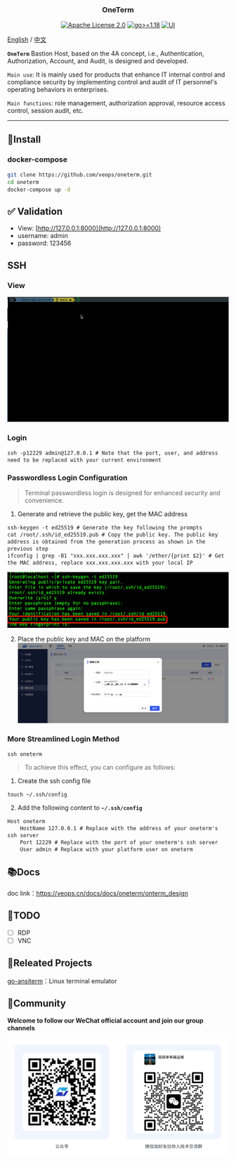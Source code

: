 <h3 align="center">OneTerm</h3>
<p align="center">
  <a href="https://github.com/veops/oneterm/blob/main/LICENSE"><img src="https://img.shields.io/github/license/veops/oneterm" alt="Apache License 2.0"></a>
  <a href=""><img src="https://img.shields.io/badge/Go-%3E%3D%201.18-%23007d9c" alt="go>=1.18"></a>
  <a href="https:https://github.com/sendya/ant-design-pro-vue"><img src="https://img.shields.io/badge/UI-Ant%20Design%20Pro%20Vue-brightgreen" alt="UI"></a>
</p>

[English](README.md) / [中文](README_cn.md)

**`OneTerm`** Bastion Host, based on the 4A concept, i.e., Authentication, Authorization, Account, and Audit, is designed and developed.

`Main use`: It is mainly used for products that enhance IT internal control and compliance security by implementing control and audit of IT personnel's operating behaviors in enterprises.

`Main functions`: role management, authorization approval, resource access control, session audit, etc.

---

## 🚀Install

### docker-compose

```bash
git clone https://github.com/veops/oneterm.git
cd oneterm
docker-compose up -d
```

## ✅ Validation

- View: [http://127.0.0.1:8000](http://127.0.0.1:8000)
- username: admin
- password: 123456


## SSH
### View
![Example GIF](./docs/images/ssh-client.gif)
### Login
```shell
ssh -p12229 admin@127.0.0.1 # Note that the port, user, and address need to be replaced with your current environment
```
### Passwordless Login Configuration
> Terminal passwordless login is designed for enhanced security and convenience.
1. Generate and retrieve the public key, get the MAC address
```shell
ssh-keygen -t ed25519 # Generate the key following the prompts
cat /root/.ssh/id_ed25519.pub # Copy the public key. The public key address is obtained from the generation process as shown in the previous step
ifconfig | grep -B1 "xxx.xxx.xxx.xxx" | awk '/ether/{print $2}' # Get the MAC address, replace xxx.xxx.xxx.xxx with your local IP
```
![img.png](docs/images/img.png)

2. Place the public key and MAC on the platform
   ![img_1.png](docs/images/img_1.png)

### More Streamlined Login Method
```shell
ssh oneterm
```
> To achieve this effect, you can configure as follows:
1. Create the ssh config file
```shell
touch ~/.ssh/config
```
2. Add the following content to **`~/.ssh/config`**
```shell
Host oneterm
    HostName 127.0.0.1 # Replace with the address of your oneterm's ssh server
    Port 12229 # Replace with the port of your oneterm's ssh server
    User admin # Replace with your platform user on oneterm
```

## 📚Docs

doc link：https://veops.cn/docs/docs/oneterm/onterm_design

## 🎯TODO

- [ ] RDP
- [ ] VNC

## 🔗Releated Projects

[go-ansiterm](https://github.com/veops/go-ansiterm)：Linux terminal emulator

## 🤝Community

**Welcome to follow our WeChat official account and join our group channels**

![Wechat Official Account: 维易科技OneOps](backend/docs/images/wechat.jpg)

